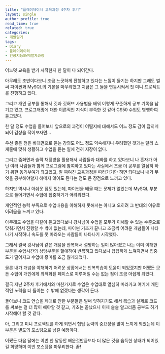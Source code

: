 ```yaml
---
title: "플레이데이터 교육과정 4주차 후기"
layout: single
author_profile: true
read_time: true
related: true
categories:
- 개발일기
tags:
- Diary
- 플레이데이터
- 인공지능SW개발자과정
---
```



어느덧 교육을 받기 시작한지 한 달이 다 되어간다.

아무래도 초반이다보니 조금 느긋하게 진행하고 있다는 느낌이 들기는 하지만 그래도 벌써 파이썬과 MySQL의 기본을 마무리했고 지금은 그 둘을 연동시켜서 첫 미니 프로젝트를 진행하고 있다.

그리고 개인 공부를 통해서 깃과 깃허브 사용법을 배워 이렇게 꾸준하게 공부 기록을 남기고 있고, 프로그래밍에 대한 이론적인 지식이 부족한 것 같아 CS50 수업도 병행하여 듣고있다.
  
  
  
한 달 정도 수업을 들어보니 앞으로의 과정이 어떨지에 대해서도 어느 정도 감이 잡히게 되어 감상을 적어보자면...

우선 좋은 점은 비대면으로 듣는 강의도 어느 정도 익숙해지니 우려했던 것과는 달리 스케줄에 맞춰 생활하고 수업을 듣는 일에 전혀 지장이 없다.  

그리고 줌화면과 슬랙 채팅방을 활용해서 사람들과 대화를 하고 있다보니 나 혼자가 아닌 여러 사람들과 함께 프로그램에 참여하고 있다는 사실에서 조금 더 공부를 열심히 하기 위한 동기부여가 되고있고, 잘 짜여진 교육과정을 따라가기만 하면 되다보니 내가 무엇을 공부해야할지 헤메지 않아도 된다는 점도 큰 장점으로 느끼고 있다.
  
  
  
하지만 역시나 아쉬운 점도 있는데, 파이썬을 배울 때는 문제가 없었는데 MySQL 부분으로 들어가면서 수업에 집중하기가 어려워졌다.  

개인적인 능력 부족으로 수업내용을 이해하지 못해서는 아니고 오히려 그 반대의 이유로 어려움을 느끼고 있다.  

아무래도 수업을 다같이 듣고있다보니 강사님이 수업을 모두가 이해할 수 있는 수준으로 맞춰가면서 진행할 수 밖에 없는데, 파이썬 기초가 끝나고 조금씩 어려운 개념들이 나타나기 시작하니 속도를 못 따라오는 사람들이 나타나기 시작했다.  

그래서 결국 강사님이 같은 개념을 반복해서 설명하는 일이 많아졌고 나는 이미 이해한 부분을 수업시간의 상당부분을 할애하여 반복하고 있다보니 답답하게 느껴지면서 집중도가 떨어지고 수업에 흥미를 조금 잃게되었다.  

물론 내가 개념을 이해하기 어려운 상황에서는 반복학습이 도움이 되었겠지만 어쨌든 모든 수업이 개인에게 최적화된 페이스로 이루어질 수는 없는 점이 조금 아쉽게 되었다.
  
  
  
결국 지난 2주차 후기에서와 마찬가지로 수업은 수업대로 열심히 따라가고 여기에 개인적인 노력을 더 들이는 수 밖에 없겠다는 생각이 든다.  

돌아보니 코드 연습을 제대로 안한 부분들은 벌써 잊혀지기도 해서 복습과 실제로 코드를 써보는 걸 더 많이 해야할 것 같고, 기초는 끝났으니 이제 슬슬 알고리즘 공부도 하기 시작해야 할 것 같다.  

아, 그리고 미니 프로젝트를 하게 되면서 협업 능력의 중요성을 많이 느끼게 되었는데 이 부분은 별도의 포스팅으로 남길 예정이다.
  
  
  
어쨌든 다음 달에는 이번 한 달동안 배운것만큼보다 더 많은 것을 습득한 상태가 되어있길 희망하며 이번 포스팅을 마무리한다. 끝!
